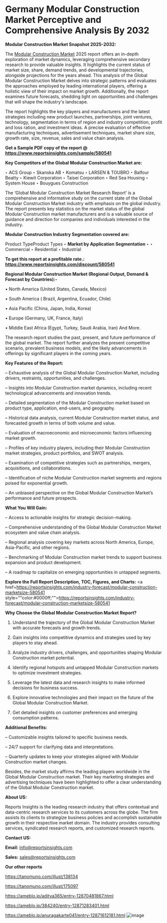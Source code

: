 # Germany Modular Construction Market Perceptive and Comprehensive Analysis By 2032

<strong>Modular Construction Market Snapshot 2025-2032:</strong>

The <a href=https://www.reportsinsights.com/sample/580541>Modular Construction Market</a> 2025 report offers an in-depth exploration of market dynamics, leveraging comprehensive secondary research to provide valuable insights. It highlights the current status of market size, share, demand trends, and developmental trajectories, alongside projections for the years ahead. This analysis of the Global Modular Construction Market delves into strategic patterns and evaluates the approaches employed by leading international players, offering a holistic view of their impact on market growth. Additionally, the report examines future forecasts, shedding light on opportunities and challenges that will shape the industry's landscape.

The report highlights the key players and manufacturers and the latest strategies including new product launches, partnerships, joint ventures, technology, segmentation in terms of region and industry competition, profit and loss ration, and investment ideas. A precise evaluation of effective manufacturing techniques, advertisement techniques, market share size, growth rate, size, revenue, sales and value chain analysis.

<strong>Get a Sample PDF copy of the report @ <a href=https://www.reportsinsights.com/sample/580541 style=color:#0000ff;>https://www.reportsinsights.com/sample/580541</a></strong>

<strong>Key Competitors of the Global Modular Construction Market are:</strong>

‣ ACS Group
‣ Skanska AB
‣ Komatsu
‣ LARSEN & TOUBRO
‣ Balfour Beatty
‣ Kiewit Corporation
‣ Taisei Corporation
‣ Red Sea Housing
‣ System House
‣ Bouygues Construction

The ‘Global Modular Construction Market Research Report’ is a comprehensive and informative study on the current state of the Global Modular Construction Market industry with emphasis on the global industry. The report presents key statistics on the market status of the global Modular Construction market manufacturers and is a valuable source of guidance and direction for companies and individuals interested in the industry.

<strong>Modular Construction Industry Segmentation covered are:</strong>

Product TypeProduct Types
‣ 
<strong>Market by Application Segmentation</strong>
‣
‣  Commercial
‣ Residential
‣ Industrial

<strong>To get this report at a profitable rate.: <a href=https://www.reportsinsights.com/discount/580541 style=color:#0000ff;>https://www.reportsinsights.com/discount/580541</a></strong>

<strong>Regional Modular Construction Market (Regional Output, Demand &amp; Forecast by Countries):-</strong>

• North America (United States, Canada, Mexico)

• South America ( Brazil, Argentina, Ecuador, Chile)

• Asia Pacific (China, Japan, India, Korea)

• Europe (Germany, UK, France, Italy)

• Middle East Africa (Egypt, Turkey, Saudi Arabia, Iran) And More.

The research report studies the past, present, and future performance of the global market. The report further analyzes the present competitive scenario, prevalent business models, and the likely advancements in offerings by significant players in the coming years.

<strong>Key Features of the Report:</strong>

– Exhaustive analysis of the Global Modular Construction Market, including drivers, restraints, opportunities, and challenges.

– Insights into Modular Construction market dynamics, including recent technological advancements and innovation trends.

– Detailed segmentation of the Modular Construction market based on product type, application, end-users, and geography.

– Historical data analysis, current Modular Construction market status, and forecasted growth in terms of both volume and value.

– Evaluation of macroeconomic and microeconomic factors influencing market growth.

– Profiles of key industry players, including their Modular Construction market strategies, product portfolios, and SWOT analysis.

– Examination of competitive strategies such as partnerships, mergers, acquisitions, and collaborations.

– Identification of niche Modular Construction market segments and regions poised for exponential growth.

– An unbiased perspective on the Global Modular Construction Market’s performance and future prospects.

<strong>What You Will Gain:</strong>

– Access to actionable insights for strategic decision-making.

– Comprehensive understanding of the Global Modular Construction Market ecosystem and value chain analysis.

– Regional analysis covering key markets across North America, Europe, Asia-Pacific, and other regions.

– Benchmarking of Modular Construction market trends to support business expansion and product development.

– A roadmap to capitalize on emerging opportunities in untapped segments.

<strong>Explore the Full Report Description, TOC, Figures, and Charts:</strong>
<a href=https://reportsinsights.com/industry-forecast/modular-construction-marketsize-580541 style=""color:#0000ff;"">https://reportsinsights.com/industry-forecast/modular-construction-marketsize-580541</a>

<strong>Why Choose the Global Modular Construction Market Report?</strong>

1. Understand the trajectory of the Global Modular Construction Market with accurate forecasts and growth trends.

2. Gain insights into competitive dynamics and strategies used by key players to stay ahead.

3. Analyze industry drivers, challenges, and opportunities shaping Modular Construction market potential.

4. Identify regional hotspots and untapped Modular Construction markets to optimize investment strategies.

5. Leverage the latest data and research insights to make informed decisions for business success.

6. Explore innovative technologies and their impact on the future of the Global Modular Construction Market.

7. Get detailed insights on customer preferences and emerging consumption patterns.

<strong>Additional Benefits:</strong>

– Customizable insights tailored to specific business needs.

– 24/7 support for clarifying data and interpretations.

– Quarterly updates to keep your strategies aligned with Modular Construction market changes.

Besides, the market study affirms the leading players worldwide in the Global Modular Construction market. Their key marketing strategies and advertising techniques have been highlighted to offer a clear understanding of the Global Modular Construction market.

<strong><strong>About US</strong>:</strong>

Reports Insights is the leading research industry that offers contextual and data-centric research services to its customers across the globe. The firm assists its clients to strategize business policies and accomplish sustainable growth in their respective market domain. The industry provides consulting services, syndicated research reports, and customized research reports.

<strong>Contact US:</strong>

<p class=><b>Email:</b> <a href=mailto:info@reportsinsights.com>info@reportsinsights.com</a></p>
<p class=><b>Sales:</b> <a href=mailto:sales@reportsinsights.com>sales@reportsinsights.com</a></p>

<strong>Our other reports</strong>

<a href=https://tanomuno.com/illust/138134>https://tanomuno.com/illust/138134</a>

<a href=https://tanomuno.com/illust/175097>https://tanomuno.com/illust/175097</a>

<a href=https://ameblo.jp/aditya365/entry-12870481867.html>https://ameblo.jp/aditya365/entry-12870481867.html</a>

<a href=https://ameblo.jp/384240/entry-12871283401.html>https://ameblo.jp/384240/entry-12871283401.html</a>

<a href=https://ameblo.jp/anuragakarte041/entry-12871612181.html>https://ameblo.jp/anuragakarte041/entry-12871612181.html</a>
![image](https://github.com/user-attachments/assets/c62388a9-5a69-4c26-a3bf-f280760f2cfc)
